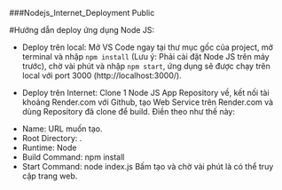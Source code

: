 ###Nodejs_Internet_Deployment
Public

#Hướng dẫn deploy ứng dụng Node JS:
- Deploy trên local: Mở VS Code ngay tại thư mục gốc của project, mở terminal và nhập `npm install` (Lưu ý: Phải cài đặt Node JS trên máy trước), chờ vài phút và nhập `npm start`, ứng dụng sẽ được chạy trên local với port 3000 (http://localhost:3000/).

  
- Deploy trên Internet: Clone 1 Node JS App Repository về, kết nối tài khoảng Render.com với Github, tạo Web Service trên Render.com và dùng Repository đã clone để build. Điền theo như thế này:
+ Name: URL muốn tạo.
+ Root Directory: .
+ Runtime: Node
+ Build Command: npm install
+ Start Command: node index.js
  Bấm tạo và chờ vài phút là có thể truy cập trang web.
